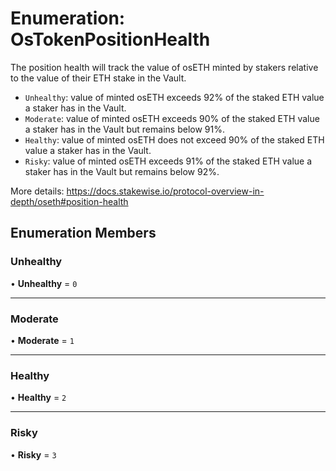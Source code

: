 # Enumeration: OsTokenPositionHealth

The position health will track the value of osETH minted by stakers relative to the value of their ETH stake in the Vault.
- `Unhealthy`: value of minted osETH exceeds 92% of the staked ETH value a staker has in the Vault.
- `Moderate`: value of minted osETH exceeds 90% of the staked ETH value a staker has in the Vault but remains below 91%.
- `Healthy`: value of minted osETH does not exceed 90% of the staked ETH value a staker has in the Vault.
- `Risky`: value of minted osETH exceeds 91% of the staked ETH value a staker has in the Vault but remains below 92%.

More details: https://docs.stakewise.io/protocol-overview-in-depth/oseth#position-health

## Enumeration Members

### Unhealthy

• **Unhealthy** = ``0``

___

### Moderate

• **Moderate** = ``1``

___

### Healthy

• **Healthy** = ``2``

___

### Risky

• **Risky** = ``3``
